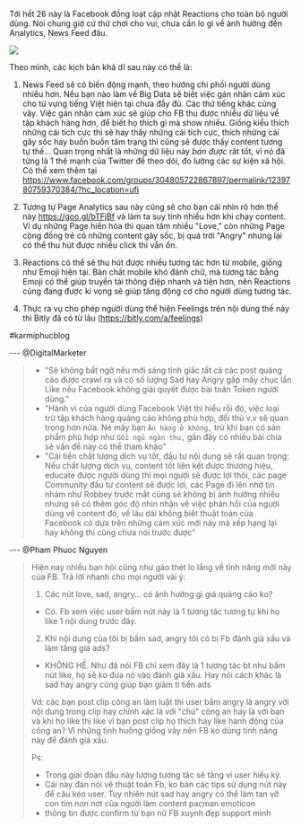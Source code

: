 Tới hết 26 này là Facebook đồng loạt cập nhật Reactions cho toàn bộ người dùng. Nói chung giờ cứ thử chơi cho vui, chưa cần lo gì về ảnh hưởng đến Analytics, News Feed đâu.

![](https://media.giphy.com/media/eu4VbWSkFOD1C/giphy.gif)

Theo mình, các kịch bản khả dĩ sau này có thể là:

1. News Feed sẽ có biến động mạnh, theo hướng chi phối người dùng nhiều hơn. Nếu bạn nào làm về Big Data sẽ biết việc gán nhãn cảm xúc cho từ vựng tiếng Việt hiện tại chưa đầy đủ. Các thứ tiếng khác cũng vậy. Việc gán nhãn cảm xúc sẽ giúp cho FB thu được nhiều dữ liệu về tập khách hàng hơn, để biết họ thích gì mà show nhiều. Giống kiểu thích những cái tích cực thì sẽ hay thấy những cái tích cực, thích những cái gây sốc hay buồn buồn tâm trạng thì cũng sẽ được thấy content tương tự thế... Quan trọng nhất là những dữ liệu này *bán được* rất tốt, vì nó đã từng là 1 thế mạnh của Twitter để theo dõi, đo lường các sự kiện xã hội. Có thể xem thêm tại https://www.facebook.com/groups/304805722867897/permalink/1239780759370384/?hc_location=ufi

2. Tương tự Page Analytics sau này cũng sẽ cho bạn cái nhìn rõ hơn thế này https://goo.gl/bTFjBf và làm ta suy tính nhiều hơn khi chạy content. Ví dụ những Page hiền hòa thì quan tâm nhiều "Love," còn những Page cộng đồng trẻ có những content gây sốc, bị quá trời "Angry" nhưng lại có thể thu hút được nhiều click thì vẫn ổn.

3. Reactions có thể sẽ thu hút được nhiều tương tác hơn từ mobile, giống như Emoji hiện tại. Bản chất mobile khó đánh chữ, mà tương tác bằng Emoji có thể giúp truyền tải thông điệp nhanh và tiện hơn, nên Reactions cũng đang được kì vọng sẽ giúp tăng động cơ cho người dùng tương tác.

4. Thực ra vụ cho phép người dùng thể hiện Feelings trên nội dung thế này thì Bitly đã có từ lâu (https://bitly.com/a/feelings)

#karmiphucblog

--- @DigitalMarketer

> - "Sẽ không bất ngờ nếu mới sáng tỉnh giấc tất cả các post quảng cáo được crawl ra và có số lượng Sad hay Angry gấp mấy chục lần Like nếu Facebook không giải quyết được bài toán Token người dùng."
> - "Hành vi của người dùng Facebook Việt thì hiểu rồi đó, việc loại trừ tập khách hàng quảng cáo không phù hợp, đối thủ v.v sẽ quan trọng hơn nữa. Né mấy bạn `Ăn hàng ở không,` trừ khi bạn có sản phẩm phù hợp như `Gối ngủ ngàn thu,` gần đây có nhiều bài chia sẻ vấn đề này có thể tham khảo"
> - "Cải tiến chất lượng dịch vụ tốt, đầu tư nội dung sẽ rất quan trọng: Nếu chất lượng dịch vụ, content tốt liên kết được thương hiệu, educate được người dùng thì mọi người sẽ được lợi thôi, các page Community đầu tư content sẽ được lợi, các Page đi lên nhờ tin nhảm như Robbey trước mắt cũng sẽ không bị ảnh hưởng nhiều nhưng sẽ có thêm góc độ nhìn nhận về việc phản hồi của người dùng về content đó, về lâu dài không biết thuật toán của Facebook có dựa trên những cảm xúc mới này mà xếp hạng lại hay không thì cũng chưa nói trước được"

--- @Pham Phuoc Nguyen
> Hiện nay nhiều bạn hỏi cũng như gào thét lo lắng về tính năng mới này của FB. Trả lời nhanh cho mọi người vài ý:
>
>1. Các nút love, sad, angry... có ảnh hưởng gì giá quảng cáo ko?
>
>- Có. Fb xem việc user bấm nút này là 1 tương tác tương tự khi họ like 1 nội dung trước đây.
>
>2. Khi nội dung của tôi bị bấm sad, angry tôi có bị Fb đánh giá xấu và làm tăng giá ads?
>
>- KHÔNG HỀ. Như đã nói FB chỉ xem đây là 1 tương tác bt như bấm nút like, họ sẽ ko đưa nó vào đánh giá xấu. Hay nói cách khác là sad hay angry cũng giúp bạn giảm tí tiền ads
>
>Vd: các bạn post clip công an làm luật thì user bấm angry là angry với nội dung trong clip hay chính xác là với "chú" công an hay là với bạn và khi họ like thì like vì bạn post clip họ thích hay like hành động của công an? Vì những tình huống giống vây nên FB ko dùng tính năng này để đánh giá xấu.
>
>Ps: 
>
>- Trong giai đoạn đầu này lượng tương tác sẽ tăng vì user hiếu kỳ.
>- Cái này đàn nói vê thuật toán Fb, ko bàn các tips sử dụng nút này để câu kéo user. Tuy nhiên nút sad hay angry có thể làm tan vỡ con tim non nơt của người làm content pacman emoticon
>- thông tin được confirm từ bạn nữ FB xuynh đẹp support mình
